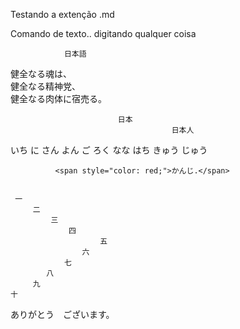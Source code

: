 Testando a extenção .md 

Comando de texto.. digitando qualquer coisa<br>


                日本語
健全なる魂は、<br>健全なる精神党、<br>健全なる肉体に宿売る。<br>

                            日本
                                        日本人

いち
に
さん
よん
ご
ろく
なな
はち
きゅう
じゅう 


              <span style="color: red;">かんじ.</span>

              
     一
         二
             三 
                 四
                        五
                    六
                七
            八
         九
    十
ありがとう　ございます。